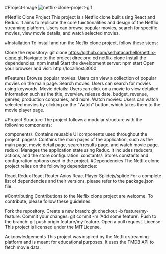 #Project-Image
![netflix-clone-project-gif](src/assets/netflix-clone-project.gif)


#Netflix Clone Project
This project is a Netflix clone built using React and Redux. It aims to replicate the core functionalities and design of the Netflix streaming platform. Users can browse popular movies, search for specific movies, view movie details, and watch selected movies.

#Installation
To install and run the Netflix clone project, follow these steps:

Clone the repository: git clone https://github.com/serhatacarhello/netflix-clone.git
Navigate to the project directory: cd netflix-clone
Install the dependencies: npm install
Start the development server: npm start
Open your browser and visit: http://localhost:3000

#Features
Browse popular movies: Users can view a collection of popular movies on the main page.
Search movies: Users can search for movies using keywords.
Movie details: Users can click on a movie to view detailed information such as the title, overview, release date, budget, revenue, genres, production companies, and more.
Watch movies: Users can watch selected movies by clicking on the "Watch" button, which takes them to the movie player page.

#Project Structure
The project follows a modular structure with the following components:

components/: Contains reusable UI components used throughout the project.
pages/: Contains the main pages of the application, such as the main page, movie detail page, search results page, and watch movie page.
redux/: Manages the application state using Redux. It includes reducers, actions, and the store configuration.
constants/: Stores constants and configuration options used in the project.
#Dependencies
The Netflix clone project relies on the following dependencies:

React
Redux
React Router
Axios
React Player
Splidejs/splide
For a complete list of dependencies and their versions, please refer to the package.json file.

#Contributing
Contributions to the Netflix clone project are welcome. To contribute, please follow these guidelines:

Fork the repository.
Create a new branch: git checkout -b feature/my-feature.
Commit your changes: git commit -m 'Add some feature'.
Push to the branch: git push origin feature/my-feature.
Open a pull request.
License
This project is licensed under the MIT License.

Acknowledgements
This project was inspired by the Netflix streaming platform and is meant for educational purposes. It uses the TMDB API to fetch movie data.


